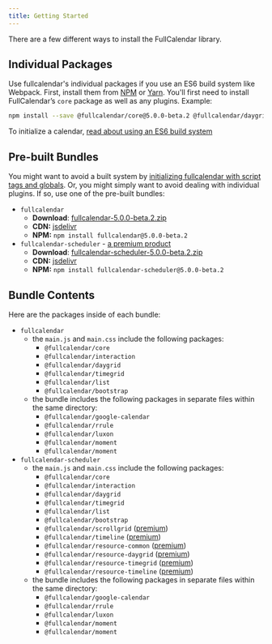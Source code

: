```yaml
---
title: Getting Started
---
```


There are a few different ways to install the FullCalendar library.


## Individual Packages

Use fullcalendar's individual packages if you use an ES6 build system like Webpack. First, install them from [NPM](https://www.npmjs.com/) or [Yarn](https://yarnpkg.com/). You'll first need to install FullCalendar’s `core` package as well as any plugins. Example:

```sh
npm install --save @fullcalendar/core@5.0.0-beta.2 @fullcalendar/daygrid@5.0.0-beta.2
```

To initialize a calendar, <a href='initialize-es6' class='more-link'>read about using an ES6 build system</a>


## Pre-built Bundles

You might want to avoid a built system by [initializing fullcalendar with script tags and globals](initialize-globals). Or, you might simply want to avoid dealing with individual plugins. If so, use one of the pre-built bundles:

- `fullcalendar`
  - **Download**: [fullcalendar-5.0.0-beta.2.zip](https://github.com/fullcalendar/fullcalendar/releases/download/v5.0.0-beta.2/fullcalendar-5.0.0-beta.2.zip)
  - **CDN:** [jsdelivr](https://www.jsdelivr.com/package/npm/fullcalendar?version=5.0.0-beta.2)
  - **NPM:** `npm install fullcalendar@5.0.0-beta.2`
- `fullcalendar-scheduler` - [a premium product](premium)
  - **Download**: [fullcalendar-scheduler-5.0.0-beta.2.zip](https://github.com/fullcalendar/fullcalendar-scheduler/releases/download/v5.0.0-beta.2/fullcalendar-scheduler-5.0.0-beta.2.zip)
  - **CDN:** [jsdelivr](https://www.jsdelivr.com/package/npm/fullcalendar-scheduler?version=5.0.0-beta.2)
  - **NPM:** `npm install fullcalendar-scheduler@5.0.0-beta.2`


## Bundle Contents

Here are the packages inside of each bundle:

- `fullcalendar`
  - the `main.js` and `main.css` include the following packages:
    - `@fullcalendar/core`
    - `@fullcalendar/interaction`
    - `@fullcalendar/daygrid`
    - `@fullcalendar/timegrid`
    - `@fullcalendar/list`
    - `@fullcalendar/bootstrap`
  - the bundle includes the following packages in separate files within the same directory:
    - `@fullcalendar/google-calendar`
    - `@fullcalendar/rrule`
    - `@fullcalendar/luxon`
    - `@fullcalendar/moment`
    - `@fullcalendar/moment`
- `fullcalendar-scheduler`
  - the `main.js` and `main.css` include the following packages:
    - `@fullcalendar/core`
    - `@fullcalendar/interaction`
    - `@fullcalendar/daygrid`
    - `@fullcalendar/timegrid`
    - `@fullcalendar/list`
    - `@fullcalendar/bootstrap`
    - `@fullcalendar/scrollgrid` ([premium](premium))
    - `@fullcalendar/timeline` ([premium](premium))
    - `@fullcalendar/resource-common` ([premium](premium))
    - `@fullcalendar/resource-daygrid` ([premium](premium))
    - `@fullcalendar/resource-timegrid` ([premium](premium))
    - `@fullcalendar/resource-timeline` ([premium](premium))
  - the bundle includes the following packages in separate files within the same directory:
    - `@fullcalendar/google-calendar`
    - `@fullcalendar/rrule`
    - `@fullcalendar/luxon`
    - `@fullcalendar/moment`
    - `@fullcalendar/moment`
